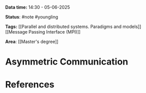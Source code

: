 **Data time:** 14:30 - 05-06-2025

**Status**: #note #youngling 

**Tags:** [[Parallel and distributed systems. Paradigms and models]] [[Message Passing Interface (MPI)]]

**Area**: [[Master's degree]]
# Asymmetric Communication


# References